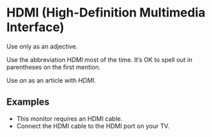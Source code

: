# HDMI (High-Definition Multimedia Interface)

Use only as an adjective.

Use the abbreviation *HDMI* most of the time. It’s OK to spell out in parentheses on the first mention.

Use *an* as an article with *HDMI*.

## Examples

- This monitor requires an HDMI cable.  
- Connect the HDMI cable to the HDMI port on your TV.
